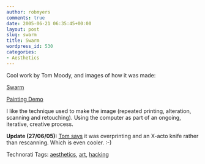 ```yaml
---
author: robmyers
comments: true
date: 2005-06-21 06:35:45+00:00
layout: post
slug: swarm
title: Swarm
wordpress_id: 530
categories:
- Aesthetics
---
```


  
Cool work by Tom Moody, and images of how it was made:  


  
[Swarm](http://www.digitalmediatree.com/tommoody/?32373)  


  
[Painting Demo](http://www.digitalmediatree.com/image/tommoody/Painting_Demo/?view=thumbnail)  


  
I like the technique used to make the image (repeated printing, alteration, scanning and retouching). Using the computer as part of an ongoing, iterative, creative process.  


  
**Update (27/06/05):** [Tom says](http://www.digitalmediatree.com/tommoody/?32426) it was overprinting and an X-acto knife rather than rescanning. Which is even cooler. :-)  


  


Technorati Tags: [aesthetics](http://technorati.com/tag/aesthetics), [art](http://technorati.com/tag/art), [hacking](http://technorati.com/tag/hacking)

  


